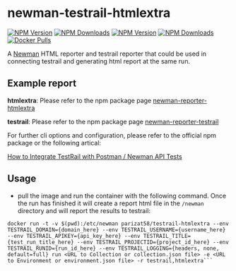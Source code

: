 # newman-testrail-htmlextra


[![NPM Version](https://img.shields.io/npm/v/newman-reporter-testrail.svg?style=flat-square)](https://www.npmjs.com/package/newman-reporter-testrail)
[![NPM Downloads](https://img.shields.io/npm/dt/newman-reporter-testrail.svg?style=flat-square)](https://www.npmjs.com/package/ewman-reporter-testrail)
[![NPM Version](https://img.shields.io/npm/v/newman-reporter-htmlextra.svg?style=flat-square)](https://www.npmjs.com/package/newman-reporter-htmlextra)
[![NPM Downloads](https://img.shields.io/npm/dt/newman-reporter-htmlextra.svg?style=flat-square)](https://www.npmjs.com/package/newman-reporter-htmlextra)
[![Docker Pulls](https://img.shields.io/docker/pulls/parizat58/testrail-htmlextra?style=flat-square)](https://hub.docker.com/r/parizat58/testrail-htmlextra)


A [Newman](https://github.com/postmanlabs/newman) HTML reporter and testrail reporter that could be used in connecting testrail and generating html report at the same run. 

## Example report
**htmlextra**: Please refer to the npm package page [newman-reporter-htmlextra](https://www.npmjs.com/package/newman-reporter-htmlextra)

**testrail**: Please refer to the npm package page [newman-reporter-testrail](https://www.npmjs.com/package/newman-reporter-testrail)

For further cli options and configuration, please refer to the official npm package or the following artical:

[How to Integrate TestRail with Postman / Newman API Tests](https://medium.com/apis-with-valentine/how-to-integrate-testrail-with-postman-newman-api-tests-cc0380998d04)


## Usage
- pull the image and run the container with the following command. Once the run has finished it will create a report html file in the `/newman` directory and will report the results to testrail:

```console
docker run -t -v $(pwd):/etc/newman parizat58/testrail-htmlextra --env TESTRAIL_DOMAIN={domain_here} --env TESTRAIL_USERNAME={username_here} --env TESTRAIL_APIKEY={api_key_here} --env TESTRAIL_TITLE={test_run_title_here} --env TESTRAIL_PROJECTID={project_id_here} --env TESTRAIL_RUNID={run_id_here} --env TESTRAIL_LOGGING={headers, none, default=full} run <URL to Collection or collection.json file> -e <URL to Environment or environment.json file> -r testrail,htmlextra```
